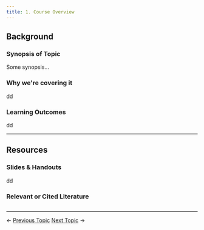 ```yaml
---
title: 1. Course Overview
---
```


## Background

### Synopsis of Topic
Some synopsis...

### Why we're covering it
dd

### Learning Outcomes
dd

------
## Resources

### Slides & Handouts
dd

### Relevant or Cited Literature

##

----
← [Previous Topic]()              [Next Topic]() →